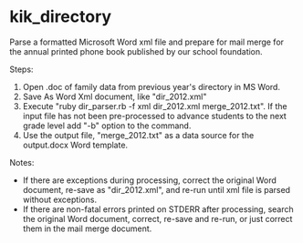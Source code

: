 kik_directory
=============

Parse a formatted Microsoft Word xml file and prepare for mail merge for 
the annual printed phone book published by our school foundation.

Steps:

1. Open .doc of family data from previous year's directory in MS Word.
2. Save As Word Xml document, like "dir_2012.xml"
3. Execute "ruby dir_parser.rb -f xml dir_2012.xml merge_2012.txt". If 
the input file has not been pre-processed to advance students to the
next grade level add "-b" option to the command.
4. Use the output file, "merge_2012.txt" as a data source for the 
output.docx Word template.

Notes:

* If there are exceptions during processing, correct the original Word 
document, re-save as "dir_2012.xml", and re-run until xml file is parsed 
without exceptions.
* If there are non-fatal errors printed on STDERR after processing, search
the original Word document, correct, re-save and re-run, or just correct
them in the mail merge document.

